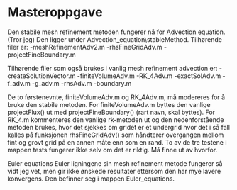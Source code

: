# Masteroppgave

Den stabile mesh refinement metoden fungerer nå for Advection equation. (Tror jeg)
Den ligger under Advection_equation\stableMethod. Tilhørende filer er: 
-meshRefinementAdv2.m
-rhsFineGridAdv.m
-projectFineBoundary.m

Tilhørende filer som også brukes i vanlig mesh refinement advection er:
-createSolutionVector.m
-finiteVolumeAdv.m
-RK_4Adv.m
-exactSolAdv.m
-f_adv.m
-g_adv.m
-rhsAdv.m
-boundary.m

De to førstenevnte, finiteVolumeAdv.m og RK_4Adv.m,
må modereres for å bruke den stabile metoden. For finiteVolumeAdv.m 
byttes den vanlige projectFlux() ut med projectFineBoundary() (rart navn, 
skal byttes). For RK_4.m kommenteres den vanlige rk-metoden ut og den 
nedenforstående metoden brukes, hvor det sjekkes om gridet er et undergrid
hvor det i så fall kalles på funksjonen rhsFineGridAdv() som håndterer 
overgangen mellom fint og grovt grid på en annen måte enn som en rand. To 
av de tre testene i mappen tests fungerer ikke selv om det er riktig. Må
finne ut av hvorfor.

Euler equations
Euler ligningene sin mesh refinement metode fungerer så vidt jeg vet, men 
gir ikke ønskede resultater ettersom den har  mye lavere konvergens. Den 
befinner seg i mappen Euler_equations. 
